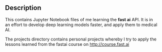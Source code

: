 ## Description

This contains Jupyter Notebook files of me learning the **fast ai** API. It is in an effort to develop deep learning models faster, and apply them to medical AI.

The projects directory contains personal projects whereby I try to apply the lessons learned from the fastai course on http://course.fast.ai
